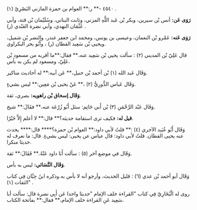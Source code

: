 ٤٥٤٠ -** ر:** العوام بن حمزة المازني البَصْرِيّ (١) .

**رَوَى عَن:** أنس بْن سيرين، وبكر بْن عَبد اللَّهِ المزني، وثابت البناني، وسُلَيْمان بْن قتة، وأبي عُثْمَان النهدي، وأبي نضرة العَبْدي (ر) .

**رَوَى عَنه:** عَمْرو بْن النعمان، وعيسى بن يونس، ومحمد ابن جعفر غندر، والنضر بْن شميل، ويحيى بْن سَعِيد القطان (ر) ، وأَبُو بحر البكراوي.

قال عَلِيّ بْن المديني (٢) : سألت يحيى بْن سَعِيد عنه،** فقال:**ما أقربه من مسعود بْن عَلِيّ، ومسعود لم يكن به بأس.

وَقَال عَبد الله (١) بْن أحمد بْن حنبل،** عَن أبيه:** له أحاديث مناكير.

وَقَال عَباس الدُّورِيُّ (٢) ،** عَنْ يحيى بْن مَعِين:** ليس بشيءٍ.

**وَقَال إسحاق بْن راهويه:** بصري، ثقة.

وَقَال عَبْد الرَّحْمَنِ (٣) بْن أَبي حَاتِم: سئل أَبُو زُرْعَة عنه،** فقَالَ:** شيخ.

**قيل له:** فكيف ترى استقامة حديثه؟** قال:** لا أعلم إِلاَّ خَيْرًا.

وَقَال أَبُو عُبَيد الآجري (٤) :** قلتُ لأبي داود:** العوام بْن حمزة؟**** قال:**** يحدث عنه يحيى القطان. قلتُ لأبي داود: قال عباس عن يحيى: ليس بشيءٍ. قال: ما نعرف له حديثا منكرا.

وَقَال في موضع آخر (٥) : سألت أَبَا داود عَنْهُ.** فَقَالَ:** ثقة.

**وَقَال النَّسَائي:** ليس به بأس.

وَقَال أبو أحمد بْن عدي (٦) : قليل الحديث، وأرجو أنه لا بأس به.وذكره ابنُ حِبَّان فِي كتاب "الثقات (١) .

روى له الْبُخَارِيّ فِي كتاب "القراءة خلف الإمام "حديثا واحدا عَن أَبِي نضرة قال: سألت أبا سَعِيد عَنِ القراءة خلف الإمام،** فقال:** بفاتحة الكتاب.